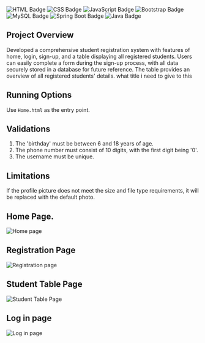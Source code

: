 ![HTML Badge](https://img.shields.io/badge/HTML-E34F26?style=for-the-badge&logo=html5&logoColor=white)
![CSS Badge](https://img.shields.io/badge/CSS-2965F1?style=for-the-badge&logo=css3&logoColor=white)
![JavaScript Badge](https://img.shields.io/badge/JavaScript-F0DB4F?style=for-the-badge&logo=javascript&logoColor=323330)
![Bootstrap Badge](https://img.shields.io/badge/Bootstrap-563D7C?style=for-the-badge&logo=bootstrap&logoColor=white)
![MySQL Badge](https://img.shields.io/badge/MySQL-4479A1?style=for-the-badge&logo=mysql&logoColor=white)
![Spring Boot Badge](https://img.shields.io/badge/Spring_Boot-6DB33F?style=for-the-badge&logo=spring&logoColor=white)
![Java Badge](https://img.shields.io/badge/Java-007396?style=for-the-badge&logo=java&logoColor=white)


## Project Overview
Developed a comprehensive student registration system with features of home, login, sign-up, and a table displaying all registered students. Users can easily complete a form during the sign-up process, with all data securely stored in a database for future reference. The table provides an overview of all registered students' details. what title i need to give to this

## Running Options
   Use `Home.html` as the entry point.


## Validations
   1. The 'birthday' must be between 6 and 18 years of age.
   2. The phone number must consist of 10 digits, with the first digit being '0'.
   3. The username must be unique.

## Limitations 
   If the profile picture does not meet the size and file type requirements, it will be replaced with the default photo.

## Home Page.
![Home page](https://github.com/Githmaz/Student_Registration/assets/130221728/00dedbf2-35b0-408a-a35a-675fd71021e6)

## Registration Page
![Registration page](https://github.com/Githmaz/Student_Registration/assets/130221728/ba54009e-e0c0-4291-b5fc-d47b31e8e67c)

## Student Table Page
![Student Table Page](https://github.com/Githmaz/Student_Registration/assets/130221728/b99e3944-4048-40bf-9178-f593b5f02761)

## Log in page
![Log in page](https://github.com/Githmaz/Student_Registration/assets/130221728/9bb3a94e-313b-4d29-aa22-bdc4b3745293)


